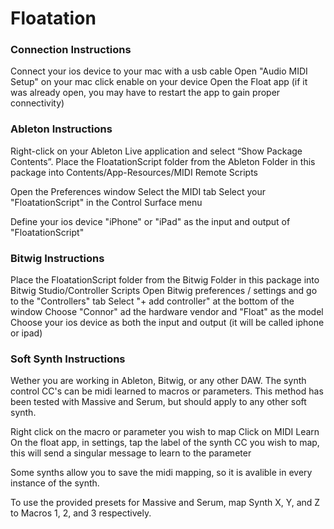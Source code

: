 # Floatation

### Connection Instructions

Connect your ios device to your mac with a usb cable
Open "Audio MIDI Setup" on your mac
click enable on your device
Open the Float app (if it was already open, you may have to restart the app to gain proper connectivity)

### Ableton Instructions

Right-click on your Ableton Live application and select “Show Package Contents”. 
Place the FloatationScript folder from the Ableton Folder in this package into Contents/App-Resources/MIDI Remote Scripts

Open the Preferences window
Select the MIDI tab
Select your "FloatationScript" in the Control Surface menu

Define your ios device "iPhone" or "iPad" as the input and output of "FloatationScript"

### Bitwig Instructions

Place the FloatationScript folder from the Bitwig Folder in this package into Bitwig Studio/Controller Scripts
Open Bitwig preferences / settings and go to the "Controllers" tab 
Select "+ add controller" at the bottom of the window
Choose "Connor" ad the hardware vendor and "Float" as the model
Choose your ios device as both the input and output (it will be called iphone or ipad)

### Soft Synth Instructions

Wether you are working in Ableton, Bitwig, or any other DAW. The synth control CC's can be midi learned to macros or parameters. This method has been tested with Massive and Serum, but should apply to any other soft synth. 

Right click on the macro or parameter you wish to map
Click on MIDI Learn
On the float app, in settings, tap the label of the synth CC you wish to map, this will send a singular message to learn to the parameter

Some synths allow you to save the midi mapping, so it is avalible in every instance of the synth.

To use the provided presets for Massive and Serum, map Synth X, Y, and Z to Macros 1, 2, and 3 respectively.